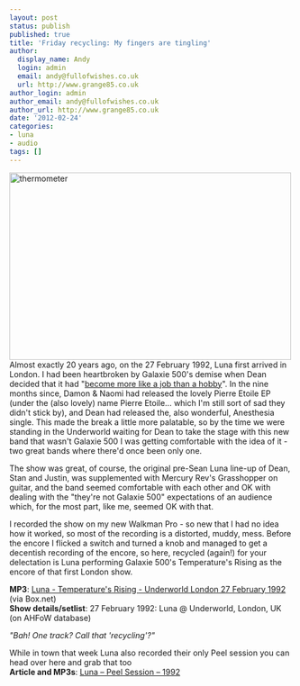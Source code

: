 ```yaml
---
layout: post
status: publish
published: true
title: 'Friday recycling: My fingers are tingling'
author:
  display_name: Andy
  login: admin
  email: andy@fullofwishes.co.uk
  url: http://www.grange85.co.uk
author_login: admin
author_email: andy@fullofwishes.co.uk
author_url: http://www.grange85.co.uk
date: '2012-02-24'
categories:
- luna
- audio
tags: []
---
```

<p><a href="http://www.flickr.com/photos/flag75/2382433582/" title="thermometer by flag75*, on Flickr"><img class="aligncenter" src="https://www.fullofwishes.co.uk/wp/wp-content/uploads/2012/02/2382433582_df2ed021c7.jpg" width="500" height="333" alt="thermometer"></a><br />
Almost exactly 20 years ago, on the 27 February 1992, Luna first arrived in London. I had been heartbroken by Galaxie 500's demise when Dean decided that it had "<a href="/articles/1991-05-04-galaxie-500-split/">become more like a job than a hobby</a>". In the nine months since, Damon & Naomi had released the lovely Pierre Etoile EP (under the (also lovely) name Pierre Etoile... which I'm still sort of sad they didn't stick by), and Dean had released the, also wonderful, Anesthesia single. This made the break a little more palatable, so by the time we were standing in the Underworld waiting for Dean to take the stage with this new band that wasn't Galaxie 500 I was getting comfortable with the idea of it - two great bands where there'd once been only one.</p>
<p>The show was great, of course, the original pre-Sean Luna line-up of Dean, Stan and Justin, was supplemented with Mercury Rev's Grasshopper on guitar, and the band seemed comfortable with each other and OK with dealing with the "they're not Galaxie 500" expectations of an audience which, for the most part, like me, seemed OK with that.</p>
<p>I recorded the show on my new Walkman Pro - so new that I had no idea how it worked, so most of the recording is a distorted, muddy, mess. Before the encore I flicked a switch and turned a knob and managed to get a decentish recording of the encore, so here, recycled (again!) for your delectation is Luna performing Galaxie 500's Temperature's Rising as the encore of that first London show.</p>
<p><strong>MP3</strong>: <a href="http://www.box.com/shared/6c2p7xlhau">Luna - Temperature's Rising - Underworld London 27 February 1992</a> (via Box.net)<br />
<strong>Show details/setlist</strong>: 27 February 1992: Luna @ Underworld, London, UK (on AHFoW database)</p>
<p><em>"Bah! One track? Call that 'recycling'?"</em></p>
<p>While in town that week Luna also recorded their only Peel session you can head over here and grab that too<br />
<strong>Article and MP3s</strong>: <a href="/2007/11/22/mp3-luna-slide-peel-session-1992/">Luna – Peel Session – 1992</a></p>
